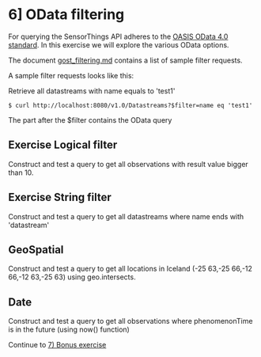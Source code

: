 # 6] OData filtering

For querying the SensorThings API adheres to the <a href="http://www.odata.org/documentation/">OASIS OData 4.0 standard</a>. In this exercise
we will explore the various OData options.

The document <a href="https://github.com/gost/docs/blob/master/gost_filtering.md">gost_filtering.md</a> contains a list of sample filter requests.

A sample filter requests looks like this:

Retrieve all datastreams with name equals to 'test1'

```
$ curl http://localhost:8080/v1.0/Datastreams?$filter=name eq 'test1'
```

The part after the $filter contains the OData query

## Exercise Logical filter

Construct and test a query to get all observations with result value bigger than 10.

## Exercise String filter

Construct and test a query to get all datastreams where name ends with 'datastream'

## GeoSpatial

Construct and test a query to get all locations in Iceland (-25 63,-25 66,-12 66,-12 63,-25 63) using geo.intersects.

## Date

Construct and test a query to get all observations where phenomenonTime is in the future (using now() function)


Continue to <a href = "7_bonus_exercise.md">7) Bonus exercise</a>
